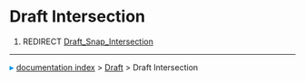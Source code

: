 # Draft Intersection
1.  REDIRECT [Draft\_Snap\_Intersection](Draft_Snap_Intersection.md)



---
![](images/Right_arrow.png) [documentation index](../README.md) > [Draft](Draft_Workbench.md) > Draft Intersection
